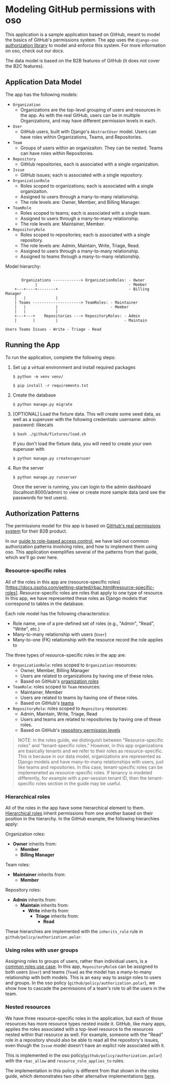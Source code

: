 # Modeling GitHub permissions with oso

This application is a sample application based on GitHub, meant to model the basics of GitHub's permissions system.
The app uses the `django-oso` [authorization library](https://docs.osohq.com/using/frameworks/django.html) to model and enforce this system. For more information on oso, check out our docs.

The data model is based on the B2B features of GitHub (it does not cover the B2C features).

## Application Data Model

The app has the following models:

- `Organization`
  - Organizations are the top-level grouping of users and resources in the app. As with the real GitHub, users can be in multiple Organizations, and may have different permission levels in each.
- `User`
  - GitHub users, built with Django's `AbstractUser` model. Users can have roles within Organizations, Teams, and Repositories.
- `Team`
  - Groups of users within an organizaiton. They can be nested. Teams can have roles within Repositories.
- `Repository`
  - GitHub repositories, each is associated with a single organization.
- `Issue`
  - GitHub issues; each is associated with a single repository.
- `OrganizationRole`
  - Roles scoped to organizations; each is associated with a single organizaiton.
  - Assigned to users through a many-to-many relationship.
  - The role levels are: Owner, Member, and Billing Manager.
- `TeamRole`
  - Roles scoped to teams; each is associated with a single team.
  - Assigned to users through a many-to-many relationship.
  - The role levels are: Maintainer, Member.
- `RepositoryRole`
  - Roles scoped to repositories; each is associated with a single repository.
  - The role levels are: Admin, Maintain, Write, Triage, Read.
  - Assigned to users through a many-to-many relationship.
  - Assigned to teams through a many-to-many relationship.

Model hierarchy:

```

       Organizations ------------> OrganizationRoles: - Owner
             |                                        - Member
    +---+----+--------+                               - Billing Manager
    |   |             |
    | Teams ---------------------> TeamRoles: - Maintainer
    |   |             |                       - Member
    |   |             |
    +---+---+    Repositories ---> RepositoryRoles: - Admin
    |       |         |                             - Maintain

Users Teams Issues - Write - Triage - Read

```

## Running the App

To run the application, complete the following steps:

1. Set up a virtual environment and install required packages

   ```
   $ python -m venv venv/

   $ pip install -r requirements.txt
   ```

2. Create the database

   ```
   $ python manage.py migrate
   ```

3. [OPTIONAL] Load the fixture data. This will create some seed data, as well as a superuser with the following credentials:
   username: admin
   password: ilikecats

   ```
   $ bash ./github/fixtures/load.sh
   ```

   If you don't load the fixture data, you will need to create your own superuser with

   ```
   $ python manage.py createsuperuser
   ```

4. Run the server

   ```
   $ python manage.py runserver
   ```

   Once the server is running, you can login to the admin dashboard (localhost:8000/admin) to view or create more sample data (and see the passwords for test users).

## Authorization Patterns

The permissions model for this app is based on [GitHub's real permissions system](https://docs.github.com/en/free-pro-team@latest/github/setting-up-and-managing-organizations-and-teams) for their B2B product.

In our [guide to role-based access control](https://docs.osohq.com/getting-started/rbac.html), we have laid out
common authorization patterns involving roles, and how to implement them using oso.
This application exemplifies several of the patterns from that guide, which we'll go over here.

### Resource-specific roles

All of the roles in this app are (resource-specific roles)[https://docs.osohq.com/getting-started/rbac.html#resource-specific-roles]. Resource-specific roles are roles that apply to one type of resource.
In this app, we have represented these roles as Django models that correspond to tables in the database.

Each role model has the following characteristics:

- Role name, one of a pre-defined set of roles (e.g., "Admin", "Read", "Write", etc.)
- Many-to-many relationship with users (`User`)
- Many-to-one (FK) relationship with the resource record the role applies to

The three types of resource-specific roles in the app are:

- `OrganizationRole`: roles scoped to `Organization` resources:
  - Owner, Member, Billing Manager
  - Users are related to organizations by having one of these roles.
  - Based on GitHub's [organization roles](https://docs.github.com/en/free-pro-team@latest/github/setting-up-and-managing-organizations-and-teams/managing-peoples-access-to-your-organization-with-roles)
- `TeamRole`: roles scoped to `Team` resources:
  - Maintainer, Member
  - Users are related to teams by having one of these roles.
  - Based on GitHub's [teams](https://docs.github.com/en/free-pro-team@latest/github/setting-up-and-managing-organizations-and-teams/organizing-members-into-teams)
- `RepositoryRole`: roles scoped to `Repository` resources:
  - Admin, Maintain, Write, Triage, Read
  - Users and teams are related to repositories by having one of these roles.
  - Based on GitHub's [repository permission levels](https://docs.github.com/en/free-pro-team@latest/github/setting-up-and-managing-organizations-and-teams/repository-permission-levels-for-an-organization)

> NOTE: in the roles guide, we distinguish between "Resource-specific roles" and "tenant-specific roles." However, in this app organizations are basically tenants and we refer to their roles as resource-specific. This is because in our data model, organizations are represented as Django models and have many-to-many relationships with users, just like teams and repositories. In this case, tenant-specific roles can be implemeneted as resource-specific roles. If tenancy is modeled differently, for example with a per-session tenant ID, then the tenant-specific roles section in the guide may be useful.

### Hierarchical roles

All of the roles in the app have some hierarchical element to them. [Hierarchical roles]() inherit permissions from one another based on their position in the hierarchy. In the GitHub example, the following hierarchies apply:

Organization roles:

- **Owner** inherits from:
  - **Member**
  - **Billing Manager**

Team roles:

- **Maintainer** inherits from:
  - **Member**

Repository roles:

- **Admin** inherits from:
  - **Maintain** inherits from:
    - **Write** inherits from:
      - **Triage** inherits from:
        - **Read**

These hierarchies are implemented with the `inherits_role` rule in `github/policy/authorization.polar`.

### Using roles with user groups

Assigning roles to groups of users, rather than individual users, is a [common roles use case](https://docs.osohq.com/getting-started/rbac.html#group-roles). In this app, `RepositoryRole`s can be assigned to both users (`User`) and teams (`Team`) as the model has a many-to-many relationship with both models. This is an easy way to assign roles to users and groups. In the oso policy (`github/policy/authorization.polar`), we show how to cascade the permissions of a team's role to all the users in the team.

### Nested resources

We have three resource-specific roles in the application, but each of those resources has more resource types nested inside it. GitHub, like many apps, applies the roles associated with a top-level resource to the resources nested within that resource as well. For example, someone with the "Read" role in a repository should also be able to read all the repository's issues, even though the `Issue` model doesn't have an explict role associated with it.

This is implemented in the oso policy(`github/policy/authorization.polar`) with the `rbac_allow` and `resource_role_applies_to` rules.

The implementation in this policy is different from that shown in the roles guide, which demonstrates two other alternative implementations [here](https://docs.osohq.com/getting-started/rbac.html#resource-hierarchies-nested-resources).

```

```
